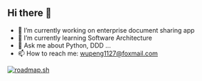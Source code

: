 ## Hi there 👋


- 🔭 I’m currently working on enterprise document sharing app
- 🌱 I’m currently learning Software Architecture
- 💬 Ask me about Python, DDD ...
- 📫 How to reach me: wupeng1127@foxmail.com


[![roadmap.sh](https://roadmap.sh/card/tall/66b18634d9896b3d1407d68f?variant=dark&roadmaps=backend)](https://roadmap.sh)
